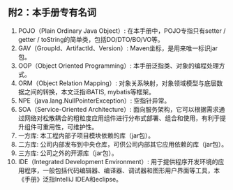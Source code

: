 ## 附2：本手册专有名词
1. POJO（Plain Ordinary Java Object）: 在本手册中，POJO专指只有setter / getter / toString的简单类，包括DO/DTO/BO/VO等。 
2. GAV（GroupId、ArtifactId、Version）: Maven坐标，是用来唯一标识jar包。
3. OOP（Object Oriented Programming）: 本手册泛指类、对象的编程处理方式。 
4. ORM（Object Relation Mapping）: 对象关系映射，对象领域模型与底层数据之间的转换，本文泛指iBATIS, mybatis等框架。 
5. NPE（java.lang.NullPointerException）: 空指针异常。 
6. SOA（Service-Oriented Architecture）: 面向服务架构，它可以根据需求通过网络对松散耦合的粗粒度应用组件进行分布式部署、组合和使用，有利于提升组件可重用性，可维护性。 
7. 一方库: 本工程内部子项目模块依赖的库（jar包）。 
8. 二方库: 公司内部发布到中央仓库，可供公司内部其它应用依赖的库（jar包）。 
9. 三方库: 公司之外的开源库（jar包）。 
10. IDE（Integrated Development Environment）: 用于提供程序开发环境的应用程序，一般包括代码编辑器、编译器、调试器和图形用户界面等工具，本《手册》泛指IntelliJ IDEA和eclipse。 